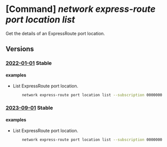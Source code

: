 # [Command] _network express-route port location list_

Get the details of an ExpressRoute port location.

## Versions

### [2022-01-01](/Resources/mgmt-plane/L3N1YnNjcmlwdGlvbnMve30vcHJvdmlkZXJzL21pY3Jvc29mdC5uZXR3b3JrL2V4cHJlc3Nyb3V0ZXBvcnRzbG9jYXRpb25z/2022-01-01.xml) **Stable**

<!-- mgmt-plane /subscriptions/{}/providers/microsoft.network/expressrouteportslocations 2022-01-01 -->

#### examples

- List ExpressRoute port location.
    ```bash
        network express-route port location list --subscription 00000000-0000-0000-0000-000000000000
    ```

### [2023-09-01](/Resources/mgmt-plane/L3N1YnNjcmlwdGlvbnMve30vcHJvdmlkZXJzL21pY3Jvc29mdC5uZXR3b3JrL2V4cHJlc3Nyb3V0ZXBvcnRzbG9jYXRpb25z/2023-09-01.xml) **Stable**

<!-- mgmt-plane /subscriptions/{}/providers/microsoft.network/expressrouteportslocations 2023-09-01 -->

#### examples

- List ExpressRoute port location.
    ```bash
        network express-route port location list --subscription 00000000-0000-0000-0000-000000000000
    ```
